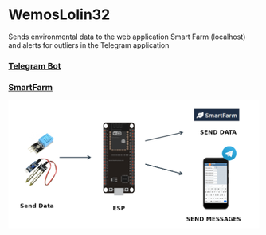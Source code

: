# WemosLolin32
Sends environmental data to the web application Smart Farm (localhost) and alerts for outliers in the Telegram application 
### [Telegram Bot](https://core.telegram.org/bots) <br>

### [SmartFarm](https://github.com/achilleas97/UserSystem2)<br>

![alt text](https://github.com/achilleas97/WemosLolin32/blob/main/SYSTEM.png)
